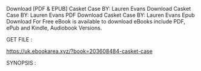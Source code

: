 Download [PDF & EPUB] Casket Case BY: Lauren  Evans Download Casket Case BY: Lauren  Evans PDF Download Casket Case BY: Lauren  Evans Epub Download For Free eBook is available to download eBooks include PDF, ePub and Kindle, Audiobook Versions.

GET FILE :

https://uk.ebookarea.xyz/?book=203608484-casket-case

SYNOPSIS : 


